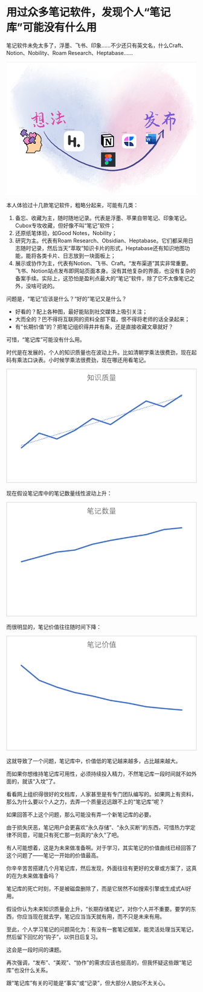 # 用过众多笔记软件，发现个人“笔记库”可能没有什么用

[//]: # (TODO title, image)

[//]: # (我去年8月写过一些，比如《个人“笔记库”可能没有什么用》https://www.gantrol.com/software/tools/notes/too-much/)

[//]: # ()
[//]: # (再如：热衷于笔记的人，可能非常关注笔记的“长期价值”。可是，笔记就该立刻发挥作用：)

[//]: # (1. 促进思考，理顺思路)

[//]: # (2. 输出作为输入，形成一种“自反馈”。)

[//]: # ()
[//]: # (类比一下，要更多地训练大脑皮层这个大模型，而不是准备提示库。)

笔记软件未免太多了，浮墨、飞书、印象……不少还只有英文名，什么Craft、Notion、Nobility、Roam Research、Heptabase……

![对比各种笔记应用](notes-app-compare.png)

本人体验过十几款笔记软件，粗略分起来，可能有几类：

1. 备忘、收藏为主，随时随地记录。代表是浮墨、苹果自带笔记、印象笔记。Cubox专攻收藏，但好像不叫“笔记”软件；
2. 还原纸笔体验，如Good Notes，Nobility；
3. 研究为主。代表有Roam Research、Obsidian、Heptabase。它们都采用日志随时记录，然后当天“萃取”知识卡片的形式，Heptabase还有知识地图功能，能将各类卡片、日志放到一块面板上；
4. 展示或协作为主，代表有Notion、飞书、Craft。“发布渠道”其实非常重要。飞书、Notion站点发布即网站页面本身。没有其他复杂的界面，也没有复杂的备案手续。实际上，这恐怕是盈利点最大的“笔记”软件，除了它不太像笔记之外，没啥可说的。

问题是，“笔记”应该是什么？“好的”笔记又是什么？

- 好看的？配上各种图，最好能贴到社交媒体上吸引关注；
- 大而全的？巴不得将互联网的资料全部下载，恨不得将老师的话全录起来；
- 有“长期价值”的？把笔记组织得井井有条，还是直接收藏文章就好？

可惜，“笔记库”可能没有什么用。

时代是在发展的，个人的知识质量也在波动上升。比如清朝学乘法很费劲，现在起码有乘法口诀表。小时候学乘法很费劲，现在哪还用看笔记。

![知识质量](knowledge-weight.png)

现在假设笔记库中的笔记数量线性波动上升：

![笔记数量](notes-number.png)


而很明显的，笔记价值往往随时间下降：

![笔记价值](notes-value.png)


这就导致了一个问题，笔记库中，价值低的笔记越来越多，占比越来越大。

而如果你想维持笔记库可用性，必须持续投入精力，不然笔记库一段时间就不如外面的，就该“入坟”了。

看看网上组织得很好的文档库，人家甚至是有专门团队编写的。如果网上有资料，那么为什么要以个人之力，去弄一个质量远远跟不上的“笔记库”呢？

如果回答不上这个问题，那么可能没有弄一个新笔记库的必要。

由于损失厌恶，笔记用户会更喜欢“永久存储”、“永久买断”的东西，可惜热力学定律不同意，可能只有死亡那一刻真的“永久”了吧。

有人可能想着，这是为未来做准备啊。对于学习，其实笔记的价值曲线已经回答了这个问题了——笔记一开始的价值最高。

你辛辛苦苦搭建几个月笔记库，然后发现，外面往往有更好的文章或方案了，这真的在为未来做准备吗？

笔记库的死亡时刻，不是被磁盘删除了，而是它居然不如搜索引擎或生成式AI好用。

假设你认为未来知识质量会上升，“长期存储笔记”，对你个人并不重要。要学的东西，你应当现在就去学，笔记应当当天就有用，而不只是未来有用。

至此，个人学习笔记的问题简化为：有没有一套笔记框架，能灵活处理当天笔记，然后留下回忆的“钩子”，以供日后复习。

这会是一段时间的课题。

再次强调，“发布”、“美观”、“协作”的需求应该也挺高的，但我怀疑这些跟“笔记库”也没什么关系。

跟“笔记库”有关的可能是“事实”或“记录”，但大部分人貌似不太关心。
